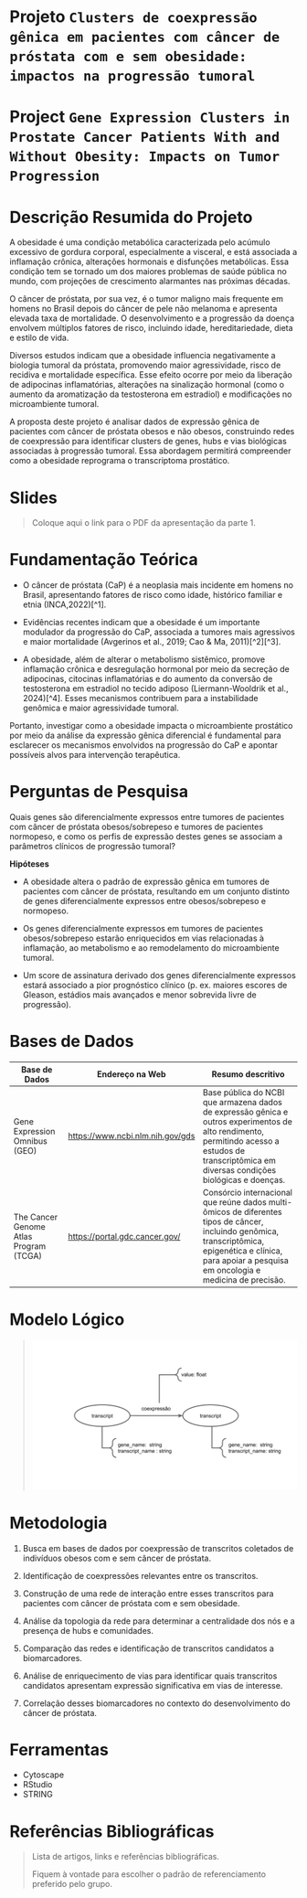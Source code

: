 # Projeto `Clusters de coexpressão gênica em pacientes com câncer de próstata com e sem obesidade: impactos na progressão tumoral`
# Project `Gene Expression Clusters in Prostate Cancer Patients With and Without Obesity: Impacts on Tumor Progression`

# Descrição Resumida do Projeto

A obesidade é uma condição metabólica caracterizada pelo acúmulo excessivo de gordura corporal, especialmente a visceral, e está associada a inflamação crônica, alterações hormonais e disfunções metabólicas. Essa condição tem se tornado um dos maiores problemas de saúde pública no mundo, com projeções de crescimento alarmantes nas próximas décadas.

O câncer de próstata, por sua vez, é o tumor maligno mais frequente em homens no Brasil depois do câncer de pele não melanoma e apresenta elevada taxa de mortalidade. O desenvolvimento e a progressão da doença envolvem múltiplos fatores de risco, incluindo idade, hereditariedade, dieta e estilo de vida.

Diversos estudos indicam que a obesidade influencia negativamente a biologia tumoral da próstata, promovendo maior agressividade, risco de recidiva e mortalidade específica. Esse efeito ocorre por meio da liberação de adipocinas inflamatórias, alterações na sinalização hormonal (como o aumento da aromatização da testosterona em estradiol) e modificações no microambiente tumoral.

A proposta deste projeto é analisar dados de expressão gênica de pacientes com câncer de próstata obesos e não obesos, construindo redes de coexpressão para identificar clusters de genes, hubs e vias biológicas associadas à progressão tumoral. Essa abordagem permitirá compreender como a obesidade reprograma o transcriptoma prostático.

# Slides

> Coloque aqui o link para o PDF da apresentação da parte 1.

# Fundamentação Teórica

- O câncer de próstata (CaP) é a neoplasia mais incidente em homens no Brasil, apresentando fatores de risco como idade, histórico familiar e etnia (INCA,2022)[^1].

- Evidências recentes indicam que a obesidade é um importante modulador da progressão do CaP, associada a tumores mais agressivos e maior mortalidade ​(Avgerinos et al., 2019; Cao & Ma, 2011)[^2][^3].
  
- A obesidade, além de alterar o metabolismo sistêmico, promove inflamação crônica e desregulação hormonal por meio da secreção de adipocinas, citocinas inflamatórias e do aumento da conversão de testosterona em estradiol no tecido adiposo (Liermann-Wooldrik et al., 2024)​[^4]. Esses mecanismos contribuem para a instabilidade genômica e maior agressividade tumoral.

Portanto, investigar como a obesidade impacta o microambiente prostático por meio da análise da expressão gênica diferencial é fundamental para esclarecer os mecanismos envolvidos na progressão do CaP e apontar possíveis alvos para intervenção terapêutica.


# Perguntas de Pesquisa

Quais genes são diferencialmente expressos entre tumores de pacientes com câncer de próstata obesos/sobrepeso e tumores de pacientes normopeso, e como os perfis de expressão destes genes se associam a parâmetros clínicos de progressão tumoral?

__Hipóteses__
- A obesidade altera o padrão de expressão gênica em tumores de pacientes com câncer de próstata, resultando em um conjunto distinto de genes diferencialmente expressos entre obesos/sobrepeso e normopeso.


- Os genes diferencialmente expressos em tumores de pacientes obesos/sobrepeso estarão enriquecidos em vias relacionadas à inflamação, ao metabolismo e ao remodelamento do microambiente tumoral.


- Um score de assinatura derivado dos genes diferencialmente expressos estará associado a pior prognóstico clínico (p. ex. maiores escores de Gleason, estádios mais avançados e menor sobrevida livre de progressão).

# Bases de Dados


Base de Dados | Endereço na Web | Resumo descritivo
----- | ----- | -----
Gene Expression Omnibus (GEO) | https://www.ncbi.nlm.nih.gov/gds | Base pública do NCBI que armazena dados de expressão gênica e outros experimentos de alto rendimento, permitindo acesso a estudos de transcriptômica em diversas condições biológicas e doenças.
The Cancer Genome Atlas Program (TCGA) | https://portal.gdc.cancer.gov/ | Consórcio internacional que reúne dados multi-ômicos de diferentes tipos de câncer, incluindo genômica, transcriptômica, epigenética e clínica, para apoiar a pesquisa em oncologia e medicina de precisão.

# Modelo Lógico

> ![Modelo Lógico de Grafos](assets/images/modelo_logico.png)

# Metodologia
1. Busca em bases de dados por coexpressão de transcritos coletados de indivíduos obesos com e sem câncer de próstata.


2. Identificação de coexpressões relevantes entre os transcritos.


3. Construção de uma rede de interação entre esses transcritos para pacientes com câncer de próstata com e sem obesidade.


4. Análise da topologia da rede para determinar a centralidade dos nós e a presença de hubs e comunidades.


5. Comparação das redes e identificação de transcritos candidatos a biomarcadores.


6. Análise de enriquecimento de vias para identificar quais transcritos candidatos apresentam expressão significativa em vias de interesse.


7. Correlação desses biomarcadores no contexto do desenvolvimento do câncer de próstata.


# Ferramentas
- Cytoscape
- RStudio
- STRING
# Referências Bibliográficas

> Lista de artigos, links e referências bibliográficas.
>
> Fiquem à vontade para escolher o padrão de referenciamento preferido pelo grupo.
